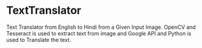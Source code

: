# TextTranslator
Text Translator from English to Hindi from a Given Input Image. OpenCV and Tesseract is used to extract text from image and Google API and Python is used to Translate the text.
